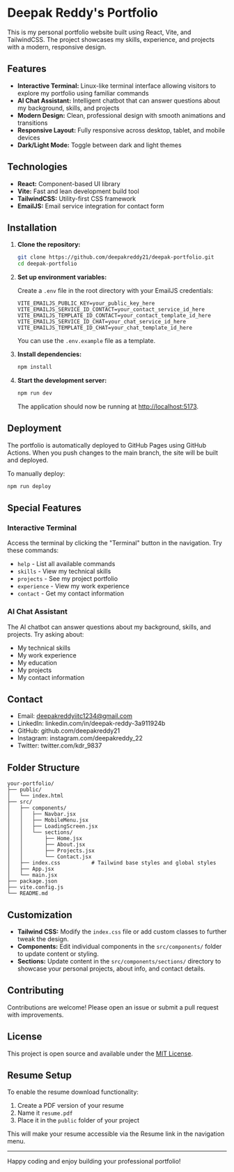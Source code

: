 # Deepak Reddy's Portfolio

This is my personal portfolio website built using React, Vite, and TailwindCSS. The project showcases my skills, experience, and projects with a modern, responsive design.

## Features

- **Interactive Terminal:** Linux-like terminal interface allowing visitors to explore my portfolio using familiar commands
- **AI Chat Assistant:** Intelligent chatbot that can answer questions about my background, skills, and projects
- **Modern Design:** Clean, professional design with smooth animations and transitions
- **Responsive Layout:** Fully responsive across desktop, tablet, and mobile devices
- **Dark/Light Mode:** Toggle between dark and light themes

## Technologies

- **React:** Component-based UI library
- **Vite:** Fast and lean development build tool
- **TailwindCSS:** Utility-first CSS framework
- **EmailJS:** Email service integration for contact form

## Installation

1. **Clone the repository:**

   ```bash
   git clone https://github.com/deepakreddy21/deepak-portfolio.git
   cd deepak-portfolio
   ```

2. **Set up environment variables:**

   Create a `.env` file in the root directory with your EmailJS credentials:
   ```
   VITE_EMAILJS_PUBLIC_KEY=your_public_key_here
   VITE_EMAILJS_SERVICE_ID_CONTACT=your_contact_service_id_here
   VITE_EMAILJS_TEMPLATE_ID_CONTACT=your_contact_template_id_here
   VITE_EMAILJS_SERVICE_ID_CHAT=your_chat_service_id_here
   VITE_EMAILJS_TEMPLATE_ID_CHAT=your_chat_template_id_here
   ```
   You can use the `.env.example` file as a template.

3. **Install dependencies:**

   ```bash
   npm install
   ```

4. **Start the development server:**

   ```bash
   npm run dev
   ```

   The application should now be running at [http://localhost:5173](http://localhost:5173).

## Deployment

The portfolio is automatically deployed to GitHub Pages using GitHub Actions. When you push changes to the main branch, the site will be built and deployed.

To manually deploy:

```bash
npm run deploy
```

## Special Features

### Interactive Terminal
Access the terminal by clicking the "Terminal" button in the navigation. Try these commands:
- `help` - List all available commands
- `skills` - View my technical skills
- `projects` - See my project portfolio
- `experience` - View my work experience
- `contact` - Get my contact information

### AI Chat Assistant
The AI chatbot can answer questions about my background, skills, and projects. Try asking about:
- My technical skills
- My work experience
- My education
- My projects
- My contact information

## Contact

- Email: deepakreddyiitc1234@gmail.com
- LinkedIn: linkedin.com/in/deepak-reddy-3a911924b
- GitHub: github.com/deepakreddy21
- Instagram: instagram.com/deepakreddy_22
- Twitter: twitter.com/kdr_9837

## Folder Structure

```
your-portfolio/
├── public/
│   └── index.html
├── src/
│   ├── components/
│   │   ├── Navbar.jsx
│   │   ├── MobileMenu.jsx
│   │   ├── LoadingScreen.jsx
│   │   └── sections/
│   │       ├── Home.jsx
│   │       ├── About.jsx
│   │       ├── Projects.jsx
│   │       └── Contact.jsx
│   ├── index.css          # Tailwind base styles and global styles
│   ├── App.jsx
│   └── main.jsx
├── package.json
├── vite.config.js
└── README.md
```

## Customization

- **Tailwind CSS:** Modify the `index.css` file or add custom classes to further tweak the design.
- **Components:** Edit individual components in the `src/components/` folder to update content or styling.
- **Sections:** Update content in the `src/components/sections/` directory to showcase your personal projects, about info, and contact details.

## Contributing

Contributions are welcome! Please open an issue or submit a pull request with improvements.

## License

This project is open source and available under the [MIT License](LICENSE).

## Resume Setup

To enable the resume download functionality:
1. Create a PDF version of your resume
2. Name it `resume.pdf`
3. Place it in the `public` folder of your project

This will make your resume accessible via the Resume link in the navigation menu.

---

Happy coding and enjoy building your professional portfolio!
